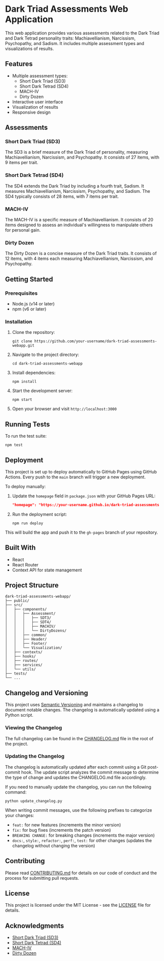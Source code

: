 # Dark Triad Assessments Web Application

This web application provides various assessments related to the Dark Triad and Dark Tetrad personality traits: Machiavellianism, Narcissism, Psychopathy, and Sadism. It includes multiple assessment types and visualizations of results.

## Features

- Multiple assessment types:
  - Short Dark Triad (SD3)
  - Short Dark Tetrad (SD4)
  - MACH-IV
  - Dirty Dozen
- Interactive user interface
- Visualization of results
- Responsive design

## Assessments

### Short Dark Triad (SD3)

The SD3 is a brief measure of the Dark Triad of personality, measuring Machiavellianism, Narcissism, and Psychopathy. It consists of 27 items, with 9 items per trait.

### Short Dark Tetrad (SD4)

The SD4 extends the Dark Triad by including a fourth trait, Sadism. It measures Machiavellianism, Narcissism, Psychopathy, and Sadism. The SD4 typically consists of 28 items, with 7 items per trait.

### MACH-IV

The MACH-IV is a specific measure of Machiavellianism. It consists of 20 items designed to assess an individual's willingness to manipulate others for personal gain.

### Dirty Dozen

The Dirty Dozen is a concise measure of the Dark Triad traits. It consists of 12 items, with 4 items each measuring Machiavellianism, Narcissism, and Psychopathy.

## Getting Started

### Prerequisites

- Node.js (v14 or later)
- npm (v6 or later)

### Installation

1. Clone the repository:

   ```
   git clone https://github.com/your-username/dark-triad-assessments-webapp.git
   ```

2. Navigate to the project directory:

   ```
   cd dark-triad-assessments-webapp
   ```

3. Install dependencies:

   ```
   npm install
   ```

4. Start the development server:

   ```
   npm start
   ```

5. Open your browser and visit `http://localhost:3000`

## Running Tests

To run the test suite:

```shell
npm test
```

## Deployment

This project is set up to deploy automatically to GitHub Pages using GitHub Actions. Every push to the `main` branch will trigger a new deployment.

To deploy manually:

1. Update the `homepage` field in `package.json` with your GitHub Pages URL:

   ```json
   "homepage": "https://your-username.github.io/dark-triad-assessments-webapp"
   ```

2. Run the deployment script:

   ```shell
   npm run deploy
   ```

This will build the app and push it to the `gh-pages` branch of your repository.

## Built With

- React
- React Router
- Context API for state management

## Project Structure

```
dark-triad-assessments-webapp/
├── public/
├── src/
│   ├── components/
│   │   ├── Assessment/
│   │   │   ├── SDT3/
│   │   │   ├── SDT4/
│   │   │   ├── MACHIV/
│   │   │   └── DirtyDozens/
│   │   ├── common/
│   │   ├── Header/
│   │   ├── Footer/
│   │   └── Visualization/
│   ├── contexts/
│   ├── hooks/
│   ├── routes/
│   ├── services/
│   └── utils/
├── tests/
└── ...
```

## Changelog and Versioning

This project uses [Semantic Versioning](https://semver.org/) and maintains a changelog to document notable changes. The changelog is automatically updated using a Python script.

### Viewing the Changelog

The full changelog can be found in the [CHANGELOG.md](CHANGELOG.md) file in the root of the project.

### Updating the Changelog

The changelog is automatically updated after each commit using a Git post-commit hook. The update script analyzes the commit message to determine the type of change and updates the CHANGELOG.md file accordingly.

If you need to manually update the changelog, you can run the following command:

```shell
python update_changelog.py
```

When writing commit messages, use the following prefixes to categorize your changes:

- `feat:` for new features (increments the minor version)
- `fix:` for bug fixes (increments the patch version)
- `BREAKING CHANGE:` for breaking changes (increments the major version)
- `docs:`, `style:`, `refactor:`, `perf:`, `test:` for other changes (updates the changelog without changing the version)

## Contributing

Please read [CONTRIBUTING.md](CONTRIBUTING.md) for details on our code of conduct and the process for submitting pull requests.

## License

This project is licensed under the MIT License - see the [LICENSE](LICENSE) file for details.

## Acknowledgments

- [Short Dark Triad (SD3)](https://openpsychometrics.org/tests/SD3/)
- [Short Dark Tetrad (SD4)](https://openpsychometrics.org/tests/SD4/)
- [MACH-IV](https://openpsychometrics.org/tests/MACH-IV/)
- [Dirty Dozen](https://openpsychometrics.org/tests/DD/)

